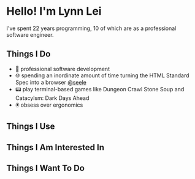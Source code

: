 # Hello! I'm Lynn Lei
I've spent 22 years programming, 10 of which are as a professional software engineer.

## Things I Do
- 🦀 professional software development
- 🌐 spending an inordinate amount of time turning the HTML Standard Spec into a browser [@seele](https://github.com/1ynn1ei/seele)
- 📟 play terminal-based games like Dungeon Crawl Stone Soup and Catacylsm: Dark Days Ahead
- 🖲️ obsess over ergonomics
## Things I Use

## Things I Am Interested In

## Things I Want To Do
